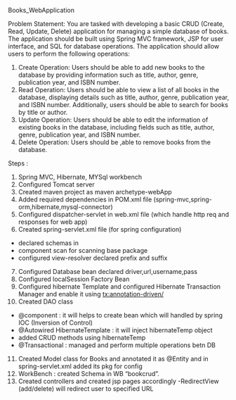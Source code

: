 Books_WebApplication



Problem Statement: You are tasked with developing a basic CRUD (Create, Read, Update, Delete) application for managing a simple database of books. The application should be built using Spring MVC framework, JSP for user interface, and SQL for database operations. The application should allow users to perform the following operations:
1.	Create Operation: Users should be able to add new books to the database by providing information such as title, author, genre, publication year, and ISBN number.
2.	Read Operation: Users should be able to view a list of all books in the database, displaying details such as title, author, genre, publication year, and ISBN number. Additionally, users should be able to search for books by title or author.
3.	Update Operation: Users should be able to edit the information of existing books in the database, including fields such as title, author, genre, publication year, and ISBN number.
4.	Delete Operation: Users should be ,able to remove books from the database.


Steps :
1)	Spring MVC, Hibernate, MYSql workbench
2)	Configured Tomcat server
3)	Created maven project as maven archetype-webApp
4)	Added required dependencies in POM.xml file (spring-mvc,spring-orm,hibernate,mysql-connector) 
5)	Configured dispatcher-servlet in web.xml file (which handle http req and responses for web app)
6)	Created spring-servlet.xml file (for spring configuration) 
- declared schemas in <beans>
- component scan for scanning base package
- configured view-resolver declared prefix and suffix
7)	Configured Database bean declared driver,url,username,pass
8)	Configured localSession Factory Bean
9)	Configured hibernate Template and configured Hibernate Transaction Manager and enable it using <tx:annotation-driven/>
10)	Created DAO class 
- @component : it will helps to create bean which will handled by spring IOC (Inversion of Control)  
- @Autowired HibernateTemplate : it will inject hibernateTemp object
- added CRUD methods using hibernateTemp
- @Transactional : managed and perform multiple operations betn DB 
11)	Created Model class for Books and annotated it as @Entity and in spring-servlet.xml added its pkg for config
12)	WorkBench : created Schema in WB “bookcrud”.
13)	Created controllers and created jsp pages accordingly 
-RedirectView (add/delete) will redirect user to specified URL
